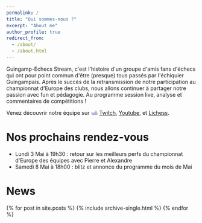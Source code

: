 ```yaml
---
permalink: /
title: "Qui sommes-nous ?"
excerpt: "About me"
author_profile: true
redirect_from: 
  - /about/
  - /about.html
---
```


Guingamp-Echecs Stream, c'est l'histoire d'un groupe d'amis fans d'échecs qui ont pour point commun d'être (presque) tous passés par l'échiquier Guingampais. Après le succès de la retransmission de notre participation au championnat d'Europe des clubs, nous allons continuer à partager notre passion avec fun et pédagogie. Au programme session live, analyse et commentaires de compétitions !

Venez découvrir notre équipe sur ![](../images/twitch.png) [Twitch](https://www.twitch.tv/gwengamp_chess), [Youtube](https://www.youtube.com/channel/UCDa-Z-OF7U1xfGy3s835AxQ), et [Lichess](https://lichess.org/@/guingamp-echecs).

Nos prochains rendez-vous
======
  * Lundi 3 Mai à 19h30 : retour sur les meilleurs perfs du championnat d'Europe des équipes avec Pierre et Alexandre
  * Samedi 8 Mai à 18h00 : blitz et annonce du programme du mois de Mai

News
======
{% for post in site.posts %}
  {% include archive-single.html %}
{% endfor %}
